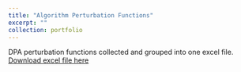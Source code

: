 ```yaml
---
title: "Algorithm Perturbation Functions"
excerpt: ""
collection: portfolio
---
```


DPA perturbation functions collected and grouped into one excel file. 
[Download excel file here](https://github.com/phoenixml/roadmap.github.io/blob/master/files/DPA_driven_by_algorithm_function.xlsx?raw=true)
